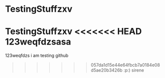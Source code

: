 # TestingStuffzxv
TestingStuffzxv
<<<<<<< HEAD
123weqfdzsasa
=======
123weqfdzs
i am testing github
>>>>>>> 057da1d15e44e64fbcb7a0184e08d5ae20b3426b
:p:)
sirene
